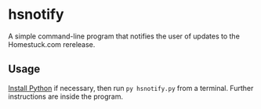 # hsnotify
A simple command-line program that notifies the user of updates to the Homestuck.com rerelease.

## Usage
[Install Python](https://www.python.org/downloads/) if necessary, then run `py hsnotify.py` from a terminal. Further instructions are inside the program.
